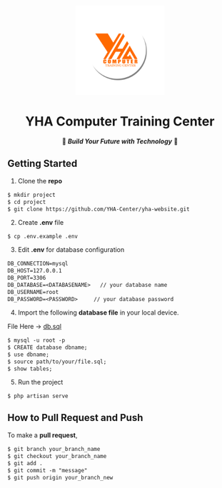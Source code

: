 <!-- header  -->

<div align=center>

<img src="./public/image/logo/logo.png" width="200px">

# YHA Computer Training Center   

🔆 ***Build Your Future with Technology*** 🔆

</div>

<!-- content  -->

## Getting Started

1. Clone the **repo**

```shell
$ mkdir project
$ cd project
$ git clone https://github.com/YHA-Center/yha-website.git
```

2. Create **.env** file

```shell
$ cp .env.example .env
```

3. Edit **.env** for database configuration

```env
DB_CONNECTION=mysql
DB_HOST=127.0.0.1
DB_PORT=3306
DB_DATABASE=<DATABASENAME>   // your database name
DB_USERNAME=root
DB_PASSWORD=<PASSWORD>     // your database password
```
4. Import the following **database file** in your local device.

File Here -> [db.sql](https://github.com/YHA-Center/yha-website/db.sql)

```shell
$ mysql -u root -p
$ CREATE database dbname;
$ use dbname;
$ source path/to/your/file.sql;
$ show tables;
```

5. Run the project

```shell
$ php artisan serve
```

## How to Pull Request and Push

To make a **pull request**, 

```shell
$ git branch your_branch_name
$ git checkout your_branch_name
$ git add .
$ git commit -m "message"
$ git push origin your_branch_new
```






